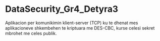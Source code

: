 # DataSecurity_Gr4_Detyra3

Aplikacion per komunikimin klient-server (TCP) ku te dhenat mes aplikacioneve shkembehen te kriptuara me DES-CBC, kurse celesi sekret mbrohet me celes publik.
